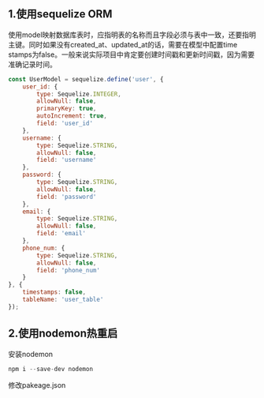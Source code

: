 ## 1.使用sequelize ORM

使用model映射数据库表时，应指明表的名称而且字段必须与表中一致，还要指明主键。同时如果没有created_at、updated_at的话，需要在模型中配置time stamps为false。一般来说实际项目中肯定要创建时间戳和更新时间戳，因为需要准确记录时间。

```js
const UserModel = sequelize.define('user', {
    user_id: {
        type: Sequelize.INTEGER,
        allowNull: false,
        primaryKey: true,
        autoIncrement: true,
        field: 'user_id'
    },
    username: {
        type: Sequelize.STRING,
        allowNull: false,
        field: 'username'
    },
    password: {
        type: Sequelize.STRING,
        allowNull: false,
        field: 'password'
    },
    email: {
        type: Sequelize.STRING,
        allowNull: false,
        field: 'email'
    },
    phone_num: {
        type: Sequelize.STRING,
        allowNull: false,
        field: 'phone_num'
    }
}, {
    timestamps: false,
    tableName: 'user_table'
});
```

## 2.使用nodemon热重启

安装nodemon

```js
npm i --save-dev nodemon
```

修改pakeage.json

